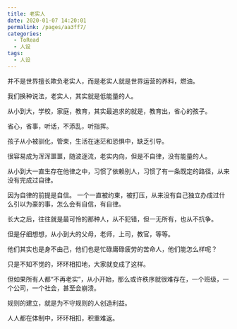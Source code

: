 ```yaml
---
title: 老实人
date: 2020-01-07 14:20:01
permalink: /pages/aa3ff7/
categories:
  - ToRead
  - 人设
tags:
  - 人设
---
```

并不是世界擅长欺负老实人，而是老实人就是世界运营的养料，燃油。

我们换种说法，老实人，其实就是低能量的人。

从小到大，学校，家庭，教育，其实最追求的就是，教育出，省心的孩子。

省心，省事，听话，不添乱，听指挥。

孩子从小被驯化，管束，生活在迷茫和恐惧中，缺乏引导。

很容易成为浑浑噩噩，随波逐流，老实内向，但是不自律，没有能量的人。

从小到大一直生存在他律之中，习惯了依赖别人，习惯了有一条既定的路径，从来没有完成过自律。

因为自律的前提是自信。 一个一直被约束，被打压，从来没有自己独立办成过什么引以为豪的事，怎么会有自信，有自律。

长大之后，往往就是最可怜的那种人，从不犯错，但一无所有，也从不抗争。

但是仔细想想，从小到大的父母，老师，上司，教官，等等。

他们其实也是身不由己，他们也是忙碌庸碌疲劳的苦命人，他们能怎么样呢？

只是不知不觉的，环环相扣地，大家就变成了这样。

但如果所有人都“不再老实”，从小开始，那么或许秩序就很难存在，一个班级，一个公司，一个社会，甚至会崩溃。

规则的建立，就是为不守规则的人创造利益。

人人都在体制中，环环相扣，积重难返。